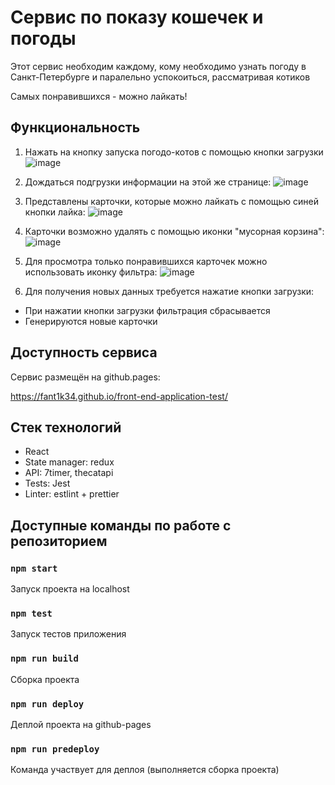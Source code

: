 # Сервис по показу кошечек и погоды

Этот сервис необходим каждому, кому необходимо узнать погоду в Санкт-Петербурге и паралельно успокоиться, рассматривая котиков

Самых понравившихся - можно лайкать!

## Функциональность

1. Нажать на кнопку запуска погодо-котов с помощью кнопки загрузки
![image](https://user-images.githubusercontent.com/45245696/152268177-f1caefb3-0732-43dd-ad49-7e5d6346b583.png)

2. Дождаться подгрузки информации на этой же странице:
![image](https://user-images.githubusercontent.com/45245696/152268372-2e0b3ebe-3bf2-4f58-8084-3593ca66bc85.png)

3. Представлены карточки, которые можно лайкать с помощью синей кнопки лайка:
![image](https://user-images.githubusercontent.com/45245696/152268217-db0bc668-6d5d-4d11-854a-fb96185b4440.png)

4. Карточки возможно удалять с помощью иконки "мусорная корзина":
![image](https://user-images.githubusercontent.com/45245696/152268255-2bcbaa61-0708-419d-a6c8-0ebb585491a6.png)

5. Для просмотра только понравившихся карточек можно использовать иконку фильтра:
![image](https://user-images.githubusercontent.com/45245696/152268285-db972bf9-e2a3-47e5-930d-b142084053b1.png)

6. Для получения новых данных требуется нажатие кнопки загрузки:
-   При нажатии кнопки загрузки фильтрация сбрасывается
-   Генерируются новые карточки

## Доступность сервиса

Сервис размещён на github.pages:

https://fant1k34.github.io/front-end-application-test/

## Стек технологий
-   React
-   State manager: redux
-   API: 7timer, thecatapi
-   Tests: Jest
-   Linter: estlint + prettier


## Доступные команды по работе с репозиторием

### `npm start`

Запуск проекта на localhost

### `npm test`

Запуск тестов приложения

### `npm run build`

Сборка проекта

### `npm run deploy`

Деплой проекта на github-pages

### `npm run predeploy`

Команда участвует для деплоя (выполняется сборка проекта)
